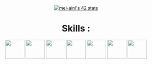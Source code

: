 <div align="center">
  <a  href="https://github.com/oakoudad/badge42"><img src="https://badge.mediaplus.ma/black/mel-aini" alt="mel-aini's 42 stats" /></a>
  <h1>Skills : </h1>
  <img height="60" src="https://github.com/mel-aini/mel-aini/assets/116949877/fda92260-c155-4b0c-90c8-2aef76d1aa87"></img>
  <img height="60" src="https://github.com/mel-aini/mel-aini/assets/116949877/c2d3244e-0c77-4ccc-9c21-59169f85c738"></img>
  <img height="60" src="https://github.com/mel-aini/mel-aini/assets/116949877/b665cffb-c733-417c-a4a5-e012d965c73c"></img>
  <img height="60" src="https://github.com/mel-aini/mel-aini/assets/116949877/3a6c5c69-1239-48a8-b149-b139199782e7"></img>
  <img height="60" src="https://github.com/mel-aini/mel-aini/assets/116949877/520e1e2f-cae6-4cf5-a059-2b2edd7d2d58"></img>
  <img height="60" src="https://github.com/mel-aini/mel-aini/assets/116949877/c8dbff51-f50c-43a3-b4a8-f77935a0cc82"></img>
  <img height="60" src="https://github.com/mel-aini/mel-aini/assets/116949877/0f154596-97c8-4714-bd34-5981d39de8d6"></img>
</div>
